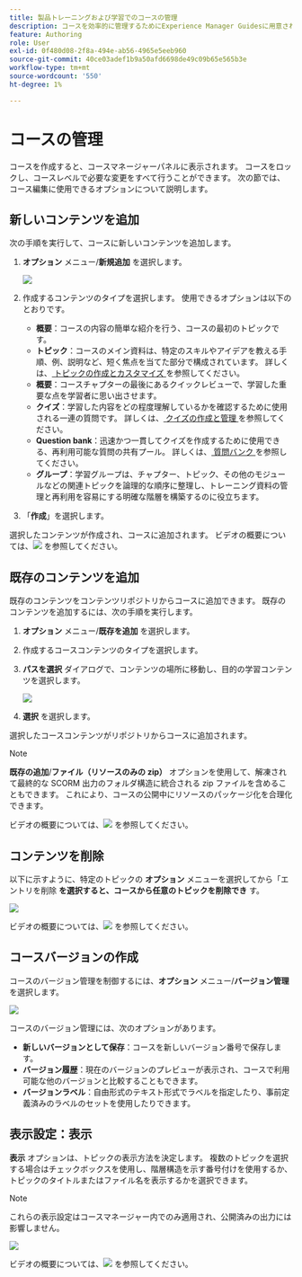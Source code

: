 ```yaml
---
title: 製品トレーニングおよび学習でのコースの管理
description: コースを効率的に管理するためにExperience Manager Guidesに用意されている様々な機能について説明します。
feature: Authoring
role: User
exl-id: 0f480d08-2f8a-494e-ab56-4965e5eeb960
source-git-commit: 40ce03adef1b9a50afd6698de49c09b65e565b3e
workflow-type: tm+mt
source-wordcount: '550'
ht-degree: 1%

---
```


# コースの管理

コースを作成すると、コースマネージャーパネルに表示されます。 コースをロックし、コースレベルで必要な変更をすべて行うことができます。 次の節では、コース編集に使用できるオプションについて説明します。

## 新しいコンテンツを追加

次の手順を実行して、コースに新しいコンテンツを追加します。

1. **オプション** メニュー/**新規追加** を選択します。

   ![](assets/learning-course-content.png)
2. 作成するコンテンツのタイプを選択します。 使用できるオプションは以下のとおりです。
   - **概要**：コースの内容の簡単な紹介を行う、コースの最初のトピックです。
   - **トピック**：コースのメイン資料は、特定のスキルやアイデアを教える手順、例、説明など、短く焦点を当てた部分で構成されています。 詳しくは、[ トピックの作成とカスタマイズ ](./create-content.md) を参照してください。
   - **概要**：コースチャプターの最後にあるクイックレビューで、学習した重要な点を学習者に思い出させます。
   - **クイズ**：学習した内容をどの程度理解しているかを確認するために使用される一連の質問です。 詳しくは、[ クイズの作成と管理 ](./create-quiz.md) を参照してください。
   - **Question bank**：迅速かつ一貫してクイズを作成するために使用できる、再利用可能な質問の共有プール。 詳しくは、[ 質問バンク ](./create-qb.md) を参照してください。
   - **グループ**：学習グループは、チャプター、トピック、その他のモジュールなどの関連トピックを論理的な順序に整理し、トレーニング資料の管理と再利用を容易にする明確な階層を構築するのに役立ちます。
3. 「**作成**」を選択します。

選択したコンテンツが作成され、コースに追加されます。 ビデオの概要については、[![](assets/Smock_VideoCheckedOut_18_N.svg)](https://video.tv.adobe.com/v/3469537/aem-guides-learning-content?quality=12&learn=on) を参照してください。

## 既存のコンテンツを追加

既存のコンテンツをコンテンツリポジトリからコースに追加できます。 既存のコンテンツを追加するには、次の手順を実行します。

1. **オプション** メニュー/**既存を追加** を選択します。
2. 作成するコースコンテンツのタイプを選択します。
3. **パスを選択** ダイアログで、コンテンツの場所に移動し、目的の学習コンテンツを選択します。

   ![](assets/add-existing-learning-content.png)
4. **選択** を選択します。

選択したコースコンテンツがリポジトリからコースに追加されます。

>[!NOTE]
>
>**既存の追加**/**ファイル（リソースのみの zip）** オプションを使用して、解凍されて最終的な SCORM 出力のフォルダ構造に統合される zip ファイルを含めることもできます。 これにより、コースの公開中にリソースのパッケージ化を合理化できます。

ビデオの概要については、[![](assets/Smock_VideoCheckedOut_18_N.svg)](https://video.tv.adobe.com/v/3469537/aem-guides-learning-content?quality=12&learn=on) を参照してください。

## コンテンツを削除

以下に示すように、特定のトピックの **オプション** メニューを選択してから「エントリを削除 **を選択すると、コースから任意のトピックを削除でき** す。

![](assets/remove-learning-content.png)

ビデオの概要については、[![](assets/Smock_VideoCheckedOut_18_N.svg)](https://video.tv.adobe.com/v/3475210/learning-content-aem-guides) を参照してください。


## コースバージョンの作成

コースのバージョン管理を制御するには、**オプション** メニュー/**バージョン管理** を選択します。

![](assets/course-versioning.png)

コースのバージョン管理には、次のオプションがあります。

- **新しいバージョンとして保存**：コースを新しいバージョン番号で保存します。
- **バージョン履歴**：現在のバージョンのプレビューが表示され、コースで利用可能な他のバージョンと比較することもできます。
- **バージョンラベル**：自由形式のテキスト形式でラベルを指定したり、事前定義済みのラベルのセットを使用したりできます。

## 表示設定：表示

**表示** オプションは、トピックの表示方法を決定します。 複数のトピックを選択する場合はチェックボックスを使用し、階層構造を示す番号付けを使用するか、トピックのタイトルまたはファイル名を表示するかを選択できます。

>[!NOTE]
>
> これらの表示設定はコースマネージャー内でのみ適用され、公開済みの出力には影響しません。

![](assets/course-display-settings.png)

ビデオの概要については、[![](assets/Smock_VideoCheckedOut_18_N.svg)](https://video.tv.adobe.com/v/3475210/learning-content-aem-guides) を参照してください。
